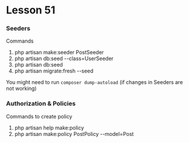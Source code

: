 # Lesson 51

### Seeders

Commands 

1. php artisan make:seeder PostSeeder
2. php artisan db:seed --class=UserSeeder
3. php artisan db:seed
4. php artisan migrate:fresh --seed

You might need to run ```composer dump-autoload``` (if changes in Seeders are not working)

### Authorization & Policies

Commands to create policy

1. php artisan help make:policy 
2. php artisan make:policy PostPolicy --model=Post